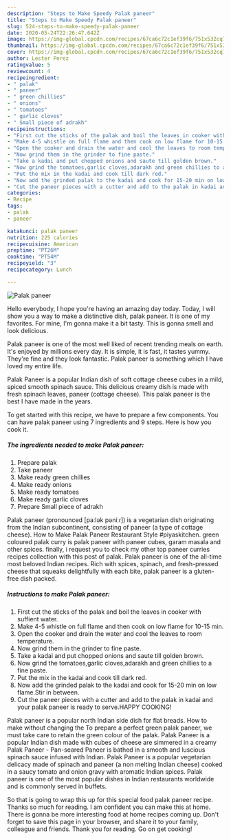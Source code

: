 ```yaml
---
description: "Steps to Make Speedy Palak paneer"
title: "Steps to Make Speedy Palak paneer"
slug: 524-steps-to-make-speedy-palak-paneer
date: 2020-05-24T22:26:47.642Z
image: https://img-global.cpcdn.com/recipes/67ca6c72c1ef39f6/751x532cq70/palak-paneer-recipe-main-photo.jpg
thumbnail: https://img-global.cpcdn.com/recipes/67ca6c72c1ef39f6/751x532cq70/palak-paneer-recipe-main-photo.jpg
cover: https://img-global.cpcdn.com/recipes/67ca6c72c1ef39f6/751x532cq70/palak-paneer-recipe-main-photo.jpg
author: Lester Perez
ratingvalue: 5
reviewcount: 4
recipeingredient:
- " palak"
- " paneer"
- " green chillies"
- " onions"
- " tomatoes"
- " garlic cloves"
- " Small piece of adrakh"
recipeinstructions:
- "First cut the sticks of the palak and boil the leaves in cooker with suffient water."
- "Make 4-5 whistle on full flame and then cook on low flame for 10-15 min."
- "Open the cooker and drain the water and cool the leaves to room temperature."
- "Now grind them in the grinder to fine paste."
- "Take a kadai and put chopped onions and saute till golden brown."
- "Now grind the tomatoes,garlic cloves,adarakh and green chillies to a fine paste."
- "Put the mix in the kadai and cook till dark red."
- "Now add the grinded palak to the kadai and cook for 15-20 min on low flame.Stir in between."
- "Cut the paneer pieces with a cutter and add to the palak in kadai and your palak paneer is ready to serve.HAPPY COOKING!"
categories:
- Recipe
tags:
- palak
- paneer

katakunci: palak paneer 
nutrition: 225 calories
recipecuisine: American
preptime: "PT26M"
cooktime: "PT54M"
recipeyield: "3"
recipecategory: Lunch

---
```



![Palak paneer](https://img-global.cpcdn.com/recipes/67ca6c72c1ef39f6/751x532cq70/palak-paneer-recipe-main-photo.jpg)

Hello everybody, I hope you're having an amazing day today. Today, I will show you a way to make a distinctive dish, palak paneer. It is one of my favorites. For mine, I'm gonna make it a bit tasty. This is gonna smell and look delicious.

Palak paneer is one of the most well liked of recent trending meals on earth. It's enjoyed by millions every day. It is simple, it is fast, it tastes yummy. They're fine and they look fantastic. Palak paneer is something which I have loved my entire life.

Palak Paneer is a popular Indian dish of soft cottage cheese cubes in a mild, spiced smooth spinach sauce. This delicious creamy dish is made with fresh spinach leaves, paneer (cottage cheese). This palak paneer is the best I have made in the years.


To get started with this recipe, we have to prepare a few components. You can have palak paneer using 7 ingredients and 9 steps. Here is how you cook it.

<!--inarticleads1-->

##### The ingredients needed to make Palak paneer:

1. Prepare  palak
1. Take  paneer
1. Make ready  green chillies
1. Make ready  onions
1. Make ready  tomatoes
1. Make ready  garlic cloves
1. Prepare  Small piece of adrakh


Palak paneer (pronounced [paːlək pəniːɾ]) is a vegetarian dish originating from the Indian subcontinent, consisting of paneer (a type of cottage cheese). How to Make Palak Paneer Restaurant Style #piyaskitchen. green coloured palak curry is palak paneer with paneer cubes, garam masala and other spices. finally, i request you to check my other top paneer curries recipes collection with this post of palak. Palak paneer is one of the all-time most beloved Indian recipes. Rich with spices, spinach, and fresh-pressed cheese that squeaks delightfully with each bite, palak paneer is a gluten-free dish packed. 

<!--inarticleads2-->

##### Instructions to make Palak paneer:

1. First cut the sticks of the palak and boil the leaves in cooker with suffient water.
1. Make 4-5 whistle on full flame and then cook on low flame for 10-15 min.
1. Open the cooker and drain the water and cool the leaves to room temperature.
1. Now grind them in the grinder to fine paste.
1. Take a kadai and put chopped onions and saute till golden brown.
1. Now grind the tomatoes,garlic cloves,adarakh and green chillies to a fine paste.
1. Put the mix in the kadai and cook till dark red.
1. Now add the grinded palak to the kadai and cook for 15-20 min on low flame.Stir in between.
1. Cut the paneer pieces with a cutter and add to the palak in kadai and your palak paneer is ready to serve.HAPPY COOKING!


Palak paneer is a popular north Indian side dish for flat breads. How to make without changing the To prepare a perfect green palak paneer, we must take care to retain the green colour of the palak. Palak Paneer is a popular Indian dish made with cubes of cheese are simmered in a creamy Palak Paneer - Pan-seared Paneer is bathed in a smooth and luscious spinach sauce infused with Indian. Palak Paneer is a popular vegetarian delicacy made of spinach and paneer (a non melting Indian cheese) cooked in a saucy tomato and onion gravy with aromatic Indian spices. Palak paneer is one of the most popular dishes in Indian restaurants worldwide and is commonly served in buffets. 

So that is going to wrap this up for this special food palak paneer recipe. Thanks so much for reading. I am confident you can make this at home. There is gonna be more interesting food at home recipes coming up. Don't forget to save this page in your browser, and share it to your family, colleague and friends. Thank you for reading. Go on get cooking!
